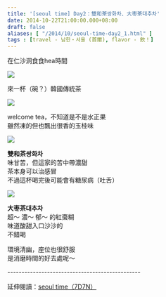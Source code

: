 ```yaml
---
title: '[seoul time] Day2：雙和茶쌍화차、大枣茶대추차'
date: 2014-10-22T21:00:00.000+08:00
draft: false
aliases: [ "/2014/10/seoul-time-day2_1.html" ]
tags : [travel - 남한・서울 (首爾), flavor - 飲！]
---
```


在仁沙洞食食hea時間  

[![](https://2.bp.blogspot.com/-_6tYgJR2-sY/XE1x1BLC9EI/AAAAAAAAHOM/AKto1L6q84oI7EepQGPOBfJouSfZ4o7swCLcBGAs/s640/15385404288_c7cb2d6691_z.jpg)](https://2.bp.blogspot.com/-_6tYgJR2-sY/XE1x1BLC9EI/AAAAAAAAHOM/AKto1L6q84oI7EepQGPOBfJouSfZ4o7swCLcBGAs/s1600/15385404288_c7cb2d6691_z.jpg)

來一杯（碗？）韓國傳統茶  

[![](https://2.bp.blogspot.com/-JoSfau403Nw/XE1x6YmQZQI/AAAAAAAAHOU/GaS0pNMI-3MBmoRAmK2-hauiv3i_EUXIgCLcBGAs/s640/15384931969_d771d9d6cb_z.jpg)](https://2.bp.blogspot.com/-JoSfau403Nw/XE1x6YmQZQI/AAAAAAAAHOU/GaS0pNMI-3MBmoRAmK2-hauiv3i_EUXIgCLcBGAs/s1600/15384931969_d771d9d6cb_z.jpg)

welcome tea，不知道是不是水正果  
雖然凍的但也飄出很香的玉桂味  

[![](https://3.bp.blogspot.com/-mOlYV9QowL8/XE1yA2yloeI/AAAAAAAAHOY/KFoZXeMAV0EIy6eq7hJkP8EBAo2AML-PACLcBGAs/s640/15547847206_91d1fd3ab7_z.jpg)](https://3.bp.blogspot.com/-mOlYV9QowL8/XE1yA2yloeI/AAAAAAAAHOY/KFoZXeMAV0EIy6eq7hJkP8EBAo2AML-PACLcBGAs/s1600/15547847206_91d1fd3ab7_z.jpg)

**雙和茶쌍화차**  
味甘苦，但這家的苦中帶濃甜  
茶本身可以治感冒  
不過這杯喝完後可能會有糖尿病（吐舌）  

[![](https://3.bp.blogspot.com/-WyfW8ytnwSo/XE1yIzkb3FI/AAAAAAAAHOg/dCOOEFfuktEOHNK58uWVYgzh7WgxTVo2wCLcBGAs/s640/15568891281_188981e677_z.jpg)](https://3.bp.blogspot.com/-WyfW8ytnwSo/XE1yIzkb3FI/AAAAAAAAHOg/dCOOEFfuktEOHNK58uWVYgzh7WgxTVo2wCLcBGAs/s1600/15568891281_188981e677_z.jpg)

**大枣茶대추차**  
超～ 濃～ 郁～ 的紅棗糊  
味道酸甜入口沙沙的  
不錯喝  
  
環境清幽，座位也很舒服  
是消磨時間的好去處呢～  
  
\-----------------------------------------------  
  
延伸閱讀：[seoul time（7D7N）](http://www.hidie.net/2014/11/seoul-time7d7n.html)